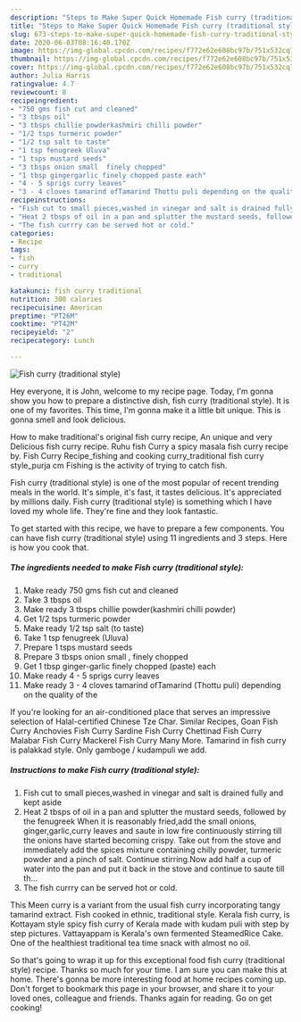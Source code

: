 ```yaml
---
description: "Steps to Make Super Quick Homemade Fish curry (traditional style)"
title: "Steps to Make Super Quick Homemade Fish curry (traditional style)"
slug: 673-steps-to-make-super-quick-homemade-fish-curry-traditional-style
date: 2020-06-03T08:16:40.170Z
image: https://img-global.cpcdn.com/recipes/f772e62e608bc97b/751x532cq70/fish-curry-traditional-style-recipe-main-photo.jpg
thumbnail: https://img-global.cpcdn.com/recipes/f772e62e608bc97b/751x532cq70/fish-curry-traditional-style-recipe-main-photo.jpg
cover: https://img-global.cpcdn.com/recipes/f772e62e608bc97b/751x532cq70/fish-curry-traditional-style-recipe-main-photo.jpg
author: Julia Harris
ratingvalue: 4.7
reviewcount: 8
recipeingredient:
- "750 gms fish cut and cleaned"
- "3 tbsps oil"
- "3 tbsps chillie powderkashmiri chilli powder"
- "1/2 tsps turmeric powder"
- "1/2 tsp salt to taste"
- "1 tsp fenugreek Uluva"
- "1 tsps mustard seeds"
- "3 tbsps onion small  finely chopped"
- "1 tbsp gingergarlic finely chopped paste each"
- "4 - 5 sprigs curry leaves"
- "3 - 4 cloves tamarind ofTamarind Thottu puli depending on the quality of the"
recipeinstructions:
- "Fish cut to small pieces,washed in vinegar and salt is drained fully and kept aside"
- "Heat 2 tbsps of oil in a pan and splutter the mustard seeds, followed by the fenugreek When it is reasonably fried,add the small onions, ginger,garlic,curry leaves and saute in low fire continuously stirring till the onions have started becoming crispy. Take out from the stove and immediately add the spices mixture containing chilly powder, turmeric powder and a pinch of salt. Continue stirring.Now add half a cup of water into the pan and put it back in the stove and continue to saute till th..."
- "The fish currry can be served hot or cold."
categories:
- Recipe
tags:
- fish
- curry
- traditional

katakunci: fish curry traditional 
nutrition: 300 calories
recipecuisine: American
preptime: "PT26M"
cooktime: "PT42M"
recipeyield: "2"
recipecategory: Lunch

---
```



![Fish curry (traditional style)](https://img-global.cpcdn.com/recipes/f772e62e608bc97b/751x532cq70/fish-curry-traditional-style-recipe-main-photo.jpg)

Hey everyone, it is John, welcome to my recipe page. Today, I'm gonna show you how to prepare a distinctive dish, fish curry (traditional style). It is one of my favorites. This time, I'm gonna make it a little bit unique. This is gonna smell and look delicious.

How to make traditional&#39;s original fish curry recipe, An unique and very Delicious fish curry recipe. Ruhu fish Curry a spicy masala fish curry recipe by. Fish Curry Recipe_fishing and cooking curry_traditional fish curry style_purja cm Fishing is the activity of trying to catch fish.

Fish curry (traditional style) is one of the most popular of recent trending meals in the world. It's simple, it's fast, it tastes delicious. It's appreciated by millions daily. Fish curry (traditional style) is something which I have loved my whole life. They're fine and they look fantastic.


To get started with this recipe, we have to prepare a few components. You can have fish curry (traditional style) using 11 ingredients and 3 steps. Here is how you cook that.

<!--inarticleads1-->

##### The ingredients needed to make Fish curry (traditional style):

1. Make ready 750 gms fish cut and cleaned
1. Take 3 tbsps oil
1. Make ready 3 tbsps chillie powder(kashmiri chilli powder)
1. Get 1/2 tsps turmeric powder
1. Make ready 1/2 tsp salt (to taste)
1. Take 1 tsp fenugreek (Uluva)
1. Prepare 1 tsps mustard seeds
1. Prepare 3 tbsps onion small , finely chopped
1. Get 1 tbsp ginger-garlic finely chopped (paste) each
1. Make ready 4 - 5 sprigs curry leaves
1. Make ready 3 - 4 cloves tamarind ofTamarind (Thottu puli) depending on the quality of the


If you&#39;re looking for an air-conditioned place that serves an impressive selection of Halal-certified Chinese Tze Char. Similar Recipes, Goan Fish Curry Anchovies Fish Curry Sardine Fish Curry Chettinad Fish Curry Malabar Fish Curry Mackerel Fish Curry Many More. Tamarind in fish curry is palakkad style. Only gamboge / kudampuli we add. 

<!--inarticleads2-->

##### Instructions to make Fish curry (traditional style):

1. Fish cut to small pieces,washed in vinegar and salt is drained fully and kept aside
1. Heat 2 tbsps of oil in a pan and splutter the mustard seeds, followed by the fenugreek When it is reasonably fried,add the small onions, ginger,garlic,curry leaves and saute in low fire continuously stirring till the onions have started becoming crispy. Take out from the stove and immediately add the spices mixture containing chilly powder, turmeric powder and a pinch of salt. Continue stirring.Now add half a cup of water into the pan and put it back in the stove and continue to saute till th...
1. The fish currry can be served hot or cold.


This Meen curry is a variant from the usual fish curry incorporating tangy tamarind extract. Fish cooked in ethnic, traditional style. Kerala fish curry, is Kottayam style spicy fish curry of Kerala made with kudam puli with step by step pictures. Vattayappam is Kerala&#39;s own fermented SteamedRice Cake. One of the healthiest traditional tea time snack with almost no oil. 

So that's going to wrap it up for this exceptional food fish curry (traditional style) recipe. Thanks so much for your time. I am sure you can make this at home. There's gonna be more interesting food at home recipes coming up. Don't forget to bookmark this page in your browser, and share it to your loved ones, colleague and friends. Thanks again for reading. Go on get cooking!
